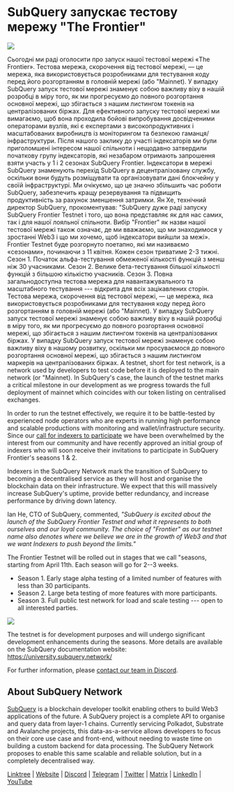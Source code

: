 # SubQuery запускає тестову мережу "The Frontier"

![](https://miro.medium.com/max/1400/1*zRR8l3aVZKth9Fw0rqL-lg.png)

Сьогодні ми раді оголосити про запуск нашої тестової мережі «The Frontier». Тестова мережа, скорочення від тестової мережі, — це мережа, яка використовується розробниками для тестування коду перед його розгортанням в головній мережі (або "Mainnet). У випадку SubQuery запуск тестової мережі знаменує собою важливу віху в нашій розробці в міру того, як ми прогресуємо до повного розгортання основної мережі, що збігається з нашим листингом токенів на централізованих біржах. Для ефективного запуску тестової мережі ми вимагаємо, щоб вона проходила бойові випробування досвідченими операторами вузлів, які є експертами з високопродуктивних і масштабованих виробництв із моніторингом та безпекою гаманця/інфраструктури. Після нашого заклику до участі індексаторів ми були приголомшені інтересом нашої спільноти і нещодавно затвердили початкову групу індексаторів, які незабаром отримають запрошення взяти участь у 1 і 2 сезонах SubQuery Frontier. Індексатори в мережі SubQuery знаменують перехід SubQuery в децентралізовану службу, оскільки вони будуть розміщувати та організовувати дані блокчейну у своїй інфраструктурі. Ми очікуємо, що це значно збільшить час роботи SubQuery, забезпечить кращу резервування та підвищить продуктивність за рахунок зменшення затримки. Ян Хе, технічний директор SubQuery, прокоментував: "SubQuery дуже раді запуску SubQuery Frontier Testnet і того, що вона представляє як для нас самих, так і для нашої лояльної спільноти. Вибір "Frontier" як назви нашої тестової мережі також означає, де ми вважаємо, що ми знаходимося у зростанні Web3 і що ми хочемо, щоб індексатори вийшли за межі». Frontier Testnet буде розгорнуто поетапно, які ми називаємо «сезонами», починаючи з 11 квітня. Кожен сезон триватиме 2-3 тижні. Сезон 1. Початок альфа-тестування обмеженої кількості функцій з менш ніж 30 учасниками. Сезон 2. Велике бета-тестування більшої кількості функцій з більшою кількістю учасників. Сезон 3. Повна загальнодоступна тестова мережа для навантажувального та масштабного тестування --- відкрита для всіх зацікавлених сторін. Тестова мережа, скорочення від тестової мережі, — це мережа, яка використовується розробниками для тестування коду перед його розгортанням в головній мережі (або "Mainnet). У випадку SubQuery запуск тестової мережі знаменує собою важливу віху в нашій розробці в міру того, як ми прогресуємо до повного розгортання основної мережі, що збігається з нашим листингом токенів на централізованих біржах. У випадку SubQuery запуск тестової мережі знаменує собою важливу віху в нашому розвитку, оскільки ми просуваємося до повного розгортання основної мережі, що збігається з нашим листингом маркерів на централізованих біржах. A testnet, short for test network, is a network used by developers to test code before it is deployed to the main network (or "Mainnet). In SubQuery's case, the launch of the testnet marks a critical milestone in our development as we progress towards the full deployment of mainnet which coincides with our token listing on centralised exchanges.

In order to run the testnet effectively, we require it to be battle-tested by experienced node operators who are experts in running high performance and scalable productions with monitoring and wallet/infrastructure security. Since our [call for indexers to participate](./20211202-indexer-invitation.md) we have been overwhelmed by the interest from our community and have recently approved an initial group of indexers who will soon receive their invitations to participate in SubQuery Frontier's seasons 1 & 2.

Indexers in the SubQuery Network mark the transition of SubQuery to becoming a decentralised service as they will host and organise the blockchain data on their infrastructure. We expect that this will massively increase SubQuery's uptime, provide better redundancy, and increase performance by driving down latency.

Ian He, CTO of SubQuery, commented, _"SubQuery is excited about the launch of the SubQuery Frontier Testnet and what it represents to both ourselves and our loyal community. The choice of "Frontier" as our testnet name also denotes where we believe we are in the growth of Web3 and that we want Indexers to push beyond the limits."_

The Frontier Testnet will be rolled out in stages that we call "seasons, starting from April 11th. Each season will go for 2--3 weeks.

- Season 1. Early stage alpha testing of a limited number of features with less than 30 participants.
- Season 2. Large beta testing of more features with more participants.
- Season 3. Full public test network for load and scale testing --- open to all interested parties.

![](https://miro.medium.com/max/1400/1*oWnMXGqndf5539Gml7gf-Q.png)

The testnet is for development purposes and will undergo significant development enhancements during the seasons. More details are available on the SubQuery documentation website: https://university.subquery.network/

For further information, please [contact our team in Discord](https://discord.com/invite/78zg8aBSMG).

## About SubQuery Network

[SubQuery](https://subquery.network) is a blockchain developer toolkit enabling others to build Web3 applications of the future. A SubQuery project is a complete API to organise and query data from layer-1 chains. Currently servicing Polkadot, Substrate and Avalanche projects, this data-as-a-service allows developers to focus on their core use case and front-end, without needing to waste time on building a custom backend for data processing. The SubQuery Network proposes to enable this same scalable and reliable solution, but in a completely decentralised way.

​​​​[Linktree](https://linktr.ee/subquerynetwork) | [Website](https://subquery.network/) | [Discord](https://discord.com/invite/78zg8aBSMG) | [Telegram](https://t.me/subquerynetwork) | [Twitter](https://twitter.com/subquerynetwork) | [Matrix](https://matrix.to/#/#subquery:matrix.org) | [LinkedIn](https://www.linkedin.com/company/subquery) | [YouTube](https://www.youtube.com/channel/UCi1a6NUUjegcLHDFLr7CqLw)
